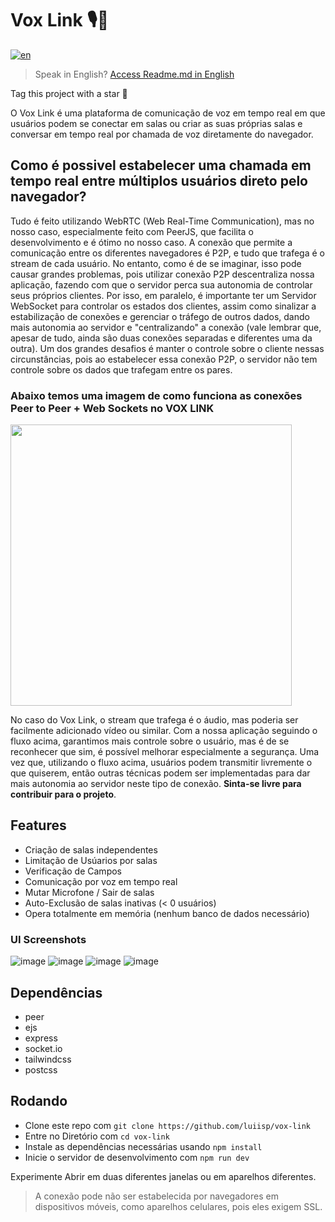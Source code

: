 # Vox Link 🎙️🌌
[![en](https://img.shields.io/badge/lang-en-red.svg)]()
> Speak in English? [Access Readme.md in English]()

Tag this project with a star 🌟

O Vox Link é uma plataforma de comunicação de voz em tempo real em que usuários podem se conectar em salas ou criar as suas próprias salas e conversar em tempo real por chamada de voz diretamente do navegador.

## Como é possivel estabelecer uma chamada em tempo real entre múltiplos usuários direto pelo navegador?

Tudo é feito utilizando WebRTC (Web Real-Time Communication), mas no nosso caso, especialmente feito com PeerJS, que facilita o desenvolvimento e é ótimo no nosso caso. A conexão que permite a comunicação entre os diferentes navegadores é P2P, e tudo que trafega é o stream de cada usuário. No entanto, como é de se imaginar, isso pode causar grandes problemas, pois utilizar conexão P2P descentraliza nossa aplicação, fazendo com que o servidor perca sua autonomia de controlar seus próprios clientes. Por isso, em paralelo, é importante ter um Servidor WebSocket para controlar os estados dos clientes, assim como sinalizar a estabilização de conexões e gerenciar o tráfego de outros dados, dando mais autonomia ao servidor e "centralizando" a conexão (vale lembrar que, apesar de tudo, ainda são duas conexões separadas e diferentes uma da outra). Um dos grandes desafios é manter o controle sobre o cliente nessas circunstâncias, pois ao estabelecer essa conexão P2P, o servidor não tem controle sobre os dados que trafegam entre os pares.
### Abaixo temos uma imagem de como funciona as conexões Peer to Peer + Web Sockets no VOX LINK
<img src="https://github.com/luiisp/vox-link/assets/115284250/5d1cd501-3827-4748-9e25-1b67c66bf2aa" width="450" height="auto" />

No caso do Vox Link, o stream que trafega é o áudio, mas poderia ser facilmente adicionado vídeo ou similar. Com a nossa aplicação seguindo o fluxo acima, garantimos mais controle sobre o usuário, mas é de se reconhecer que sim, é possível melhorar especialmente a segurança. Uma vez que, utilizando o fluxo acima, usuários podem transmitir livremente o que quiserem, então outras técnicas podem ser implementadas para dar mais autonomia ao servidor neste tipo de conexão. __Sinta-se livre para contribuir para o projeto__.

## Features 
* Criação de salas independentes
* Limitação de Usúarios por salas
* Verificação de Campos
* Comunicação por voz em tempo real
* Mutar Microfone / Sair de salas
* Auto-Exclusão de salas inativas (< 0 usuários)
* Opera totalmente em memória (nenhum banco de dados necessário)

### UI Screenshots

![image](https://github.com/luiisp/vox-link/assets/115284250/aec94189-e7e2-45cb-8cf7-c23bea27509b)
![image](https://github.com/luiisp/vox-link/assets/115284250/343b37fe-4c19-46fa-b239-d495775de3c3)
![image](https://github.com/luiisp/vox-link/assets/115284250/175824ec-be89-4f97-b17d-9a7f3ab5657a)
![image](https://github.com/luiisp/vox-link/assets/115284250/7df2bf1c-b3bf-4a68-b192-ba7e2e058cbe)



## Dependências 
* peer
* ejs
* express
* socket.io
* tailwindcss
* postcss
  

## Rodando 

* Clone este repo com ```git clone https://github.com/luiisp/vox-link```
* Entre no Diretório com ```cd vox-link```
* Instale as dependências necessárias usando ```npm install```
* Inicie o servidor de desenvolvimento com ```npm run dev```

Experimente Abrir em duas diferentes janelas ou em aparelhos diferentes.
> A conexão pode não ser estabelecida por navegadores em dispositivos móveis, como aparelhos celulares, pois eles exigem SSL.
  
